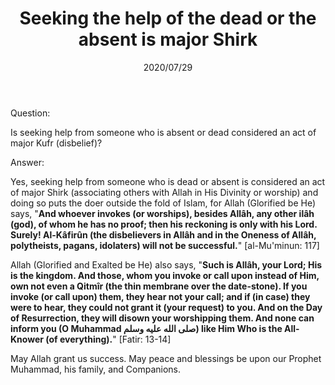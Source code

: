﻿---
layout: post
title: "Seeking the help of the dead or the absent is major Shirk"
publisher: "alsalafiyyah@icloud.com"
source: "Fatawa Al-Lajnah Ad-Da'imah no. 9272-2"
category: ["tawassul", awliya, shirk]
hijri: Dhu al-Hijjah 8, 1441 AH
date: 2020/07/29
shaykhs: 
 - Shaykh Abdullah ibn Ghudayyan
 - Shaykh Abdul-Aziz ibn Baz
 - Shaykh Abdul-Razzaq al-Afify
---

Question: 

Is seeking help from someone who is absent or dead considered an act of major Kufr (disbelief)?

Answer:

Yes, seeking help from someone who is dead or absent is considered an act of major Shirk (associating others with Allah in His Divinity or worship) and doing so puts the doer outside the fold of Islam, for Allah (Glorified be He) says, "**And whoever invokes (or worships), besides Allâh, any other ilâh (god), of whom he has no proof; then his reckoning is only with his Lord. Surely! Al-Kâfirûn (the disbelievers in Allâh and in the Oneness of Allâh, polytheists, pagans, idolaters) will not be successful.**" [al-Mu'minun: 117]

Allah (Glorified and Exalted be He) also says, "**Such is Allâh, your Lord; His is the kingdom. And those, whom you invoke or call upon instead of Him, own not even a Qitmîr (the thin membrane over the date-stone). If you invoke (or call upon) them, they hear not your call; and if (in case) they were to hear, they could not grant it (your request) to you. And on the Day of Resurrection, they will disown your worshipping them. And none can inform you (O Muhammad صلى الله عليه وسلم) like Him Who is the All-Knower (of everything).**" [Fatir: 13-14]

May Allah grant us success. May peace and blessings be upon our Prophet Muhammad, his family, and Companions.
